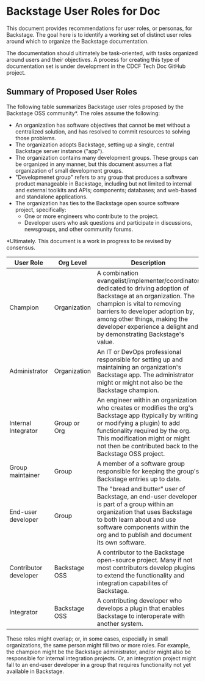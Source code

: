 # Backstage User Roles for Doc

This document provides recommendations for user roles, or personas, for Backstage. The goal here is to identify a working set of distinct user roles around which to organize the Backstage documentation. 

The documentation should ultimately be task-oriented, with tasks organized around users and their objectives. A process for creating this type of documentation set is under development in the CDCF Tech Doc GitHub project. 

## Summary of Proposed User Roles

The following table summarizes Backstage user roles proposed by the Backstage OSS community\*. The roles assume the following:

- An organization has software objectives that cannot be met without a centralized solution, and has resolved to commit resources to solving those problems.
- The organization adopts Backstage, setting up a single, central Backstage server instance ("app").
- The organization contains many development groups. These groups can be organized in any manner, but this document assumes a flat organization of small development groups.
- "Developmenet group" refers to any group that produces a software product manageable in Backstage, including but not limited to internal and external toolkits and APIs; components; databases; and web-based and standalone applications.
- The organization has ties to the Backstage open source software project, specifically:
    - One or more engineers who contribute to the project.
    - Developer users who ask questions and participate in discussions, newsgroups, and other community forums.

\*Ultimately. This document is a work in progress to be revised by consensus.

| User Role | Org Level | Description |
| --------- | --- |  ----------- |
| Champion  | Organization |  A combination evangelist/implementer/coordinator dedicated to driving adoption of Backstage at an organization. The champion is vital to removing barriers to developer adoption by, among other things, making the developer experience a delight and by demonstrating Backstage's value. |
| Administrator | Organization |  An IT or DevOps professional responsible for setting up and maintaining an organization's Backstage app. The administrator might or might not also be the Backstage champion. |
| Internal Integrator | Group or Org |  An engineer within an organization who creates or modifies the org's Backstage app (typically by writing or modifying a plugin) to add functionality required by the org. This modification might or might not then be contributed back to the Backstage OSS project. |
| Group maintainer | Group |  A member of a software group responsible for keeping the group's Backstage entries up to date. |
| End-user developer | Group |  The "bread and butter" user of Backstage, an end-user developer is part of a group within an organization that uses Backstage to both learn about and use software components within the org and to publish and document its own software.  |
| Contributor developer | Backstage OSS |  A contributor to the Backstage open-source project. Many if not most contributors develop plugins to extend the functionality and integration capabilites of Backstage. |
| Integrator | Backstage OSS |  A contributing developer who develops a plugin that enables Backstage to interoperate with another system. |

These roles might overlap; or, in some cases, especially in small organizations, the same person might fill two or more roles. For example, the champion might be the Backstage administrator, and/or might also be responsible for internal integration projects. Or, an integration project might fall to an end-user developer in a group that requires functionality not yet available in Backstage.
